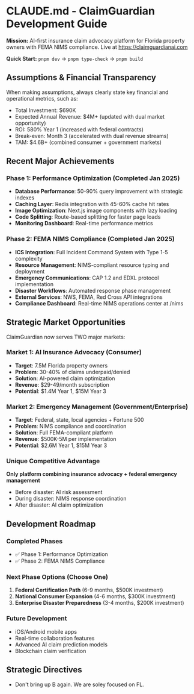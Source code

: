 # CLAUDE.md - ClaimGuardian Development Guide

**Mission:** AI-first insurance claim advocacy platform for Florida property owners with FEMA NIMS compliance. Live at https://claimguardianai.com

**Quick Start:** `pnpm dev` → `pnpm type-check` → `pnpm build`

## Assumptions & Financial Transparency

When making assumptions, always clearly state key financial and operational metrics, such as:

- Total Investment: $690K
- Expected Annual Revenue: $4M+ (updated with dual market opportunity)
- ROI: 580% Year 1 (increased with federal contracts)
- Break-even: Month 3 (accelerated with dual revenue streams)
- TAM: $4.6B+ (combined consumer + government markets)

## Recent Major Achievements

### Phase 1: Performance Optimization (Completed Jan 2025)

- **Database Performance**: 50-90% query improvement with strategic indexes
- **Caching Layer**: Redis integration with 45-60% cache hit rates
- **Image Optimization**: Next.js image components with lazy loading
- **Code Splitting**: Route-based splitting for faster page loads
- **Monitoring Dashboard**: Real-time performance metrics

### Phase 2: FEMA NIMS Compliance (Completed Jan 2025)

- **ICS Integration**: Full Incident Command System with Type 1-5 complexity
- **Resource Management**: NIMS-compliant resource typing and deployment
- **Emergency Communications**: CAP 1.2 and EDXL protocol implementation
- **Disaster Workflows**: Automated response phase management
- **External Services**: NWS, FEMA, Red Cross API integrations
- **Compliance Dashboard**: Real-time NIMS operations center at /nims

## Strategic Market Opportunities

ClaimGuardian now serves TWO major markets:

### Market 1: AI Insurance Advocacy (Consumer)

- **Target**: 7.5M Florida property owners
- **Problem**: 30-40% of claims underpaid/denied
- **Solution**: AI-powered claim optimization
- **Revenue**: $29-49/month subscription
- **Potential**: $1.4M Year 1, $15M Year 3

### Market 2: Emergency Management (Government/Enterprise)

- **Target**: Federal, state, local agencies + Fortune 500
- **Problem**: NIMS compliance and coordination
- **Solution**: Full FEMA-compliant platform
- **Revenue**: $500K-5M per implementation
- **Potential**: $2.6M Year 1, $15M Year 3

### Unique Competitive Advantage

**Only platform combining insurance advocacy + federal emergency management**

- Before disaster: AI risk assessment
- During disaster: NIMS response coordination
- After disaster: AI claim optimization

## Development Roadmap

### Completed Phases

- ✅ Phase 1: Performance Optimization
- ✅ Phase 2: FEMA NIMS Compliance

### Next Phase Options (Choose One)

1. **Federal Certification Path** (6-9 months, $500K investment)
2. **National Consumer Expansion** (4-6 months, $300K investment)
3. **Enterprise Disaster Preparedness** (3-4 months, $200K investment)

### Future Development

- iOS/Android mobile apps
- Real-time collaboration features
- Advanced AI claim prediction models
- Blockchain claim verification

## Strategic Directives

- Don't bring up B again. We are soley focused on FL.